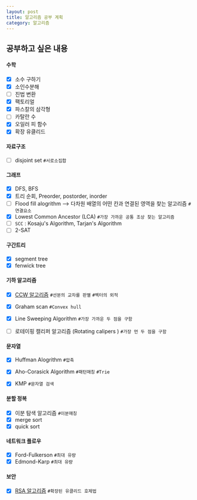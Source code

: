 ```yaml
---
layout: post
title: 알고리즘 공부 계획
category: 알고리즘
---
```


## 공부하고 싶은 내용
#### 수학
- [X] 소수 구하기
- [X] 소인수분해
- [ ] 진법 변환
- [X] 팩토리얼
- [X] 파스칼의 삼각형
- [ ] 카탈란 수 
- [X] 오일러 피 함수
- [X] 확장 유클리드 

#### 자료구조
- [ ] disjoint set `#서로소집합`

#### 그래프
- [X] DFS, BFS
- [X] 트리 순회, Preorder, postorder, inorder
- [ ] Flood fill alogrithm --> 다차원 배열의 어떤 칸과 연결된 영역을 찾는 알고리즘 `#연결요소`
- [X] Lowest Common Ancestor (LCA) `#가장 가까운 공통 조상 찾는 알고리즘`
- [ ] `SCC` : Kosaju's Algorithm, Tarjan's Algorithm 
- [ ] 2-SAT

#### 구간트리
- [X] segment tree
- [X] fenwick tree 

#### 기하 알고리즘
- [X] [CCW 알고리즘](https://rmcodestar.github.io/%EC%95%8C%EA%B3%A0%EB%A6%AC%EC%A6%98/2018/07/29/vector-product/)  `#선분의 교차를 판별` `#벡터의 외적`
- [X] Graham scan `#Convex hull`
- [X] Line Sweeping Algorithm `#가장 가까운 두 점을 구함`
- [ ] 로테이핑 캘리퍼 알고리즘 (Rotating calipers ) `#가장 먼 두 점을 구함`


#### 문자열
- [X] Huffman Alogrithm `#압축`
- [X] Aho-Corasick Algorithm `#패턴매칭` `#Trie`
- [X] KMP `#문자열 검색`


#### 분할 정복
- [X] 이분 탐색 알고리즘 `#이분매칭`
- [X] merge sort
- [X] quick sort

#### 네트워크 플로우
- [X] Ford-Fulkerson `#최대 유량`
- [X] Edmond-Karp `#최대 유량`

#### 보안
- [X] [RSA 알고리즘](https://rmcodestar.github.io/%EC%95%8C%EA%B3%A0%EB%A6%AC%EC%A6%98/2018/06/11/RSA/) `#확장된 유클리드 호제법`

